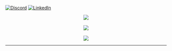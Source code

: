 
[![Discord](https://img.shields.io/badge/Discord-%237289DA.svg?logo=discord&logoColor=white)](https://discord.gg/Sakhul#2293) [![LinkedIn](https://img.shields.io/badge/LinkedIn-%230077B5.svg?logo=linkedin&logoColor=white)](https://linkedin.com/in/lucasoliveira-ti) 
<div align="center">



![](https://github-readme-stats.vercel.app/api?username=Sakhul&theme=monokai&hide_border=false&include_all_commits=true&count_private=true)<br/>
  <br>
![](https://github-readme-streak-stats.herokuapp.com/?user=Sakhul&theme=monokai&hide_border=false)<br/>
  <br>
![](https://github-readme-stats.vercel.app/api/top-langs/?username=Sakhul&theme=monokai&hide_border=false&include_all_commits=true&count_private=true&layout=compact)

---
</div>

<!-- Proudly created with GPRM ( https://gprm.itsvg.in ) -->
